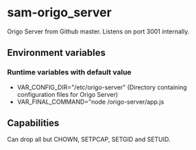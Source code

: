 # sam-origo_server
Origo Server from Github master. Listens on port 3001 internally.

## Environment variables
### Runtime variables with default value
* VAR_CONFIG_DIR="/etc/origo-server" (Directory containing configuration files for Origo Server)
* VAR_FINAL_COMMAND="node /origo-server/app.js

## Capabilities
Can drop all but CHOWN, SETPCAP, SETGID and SETUID.
